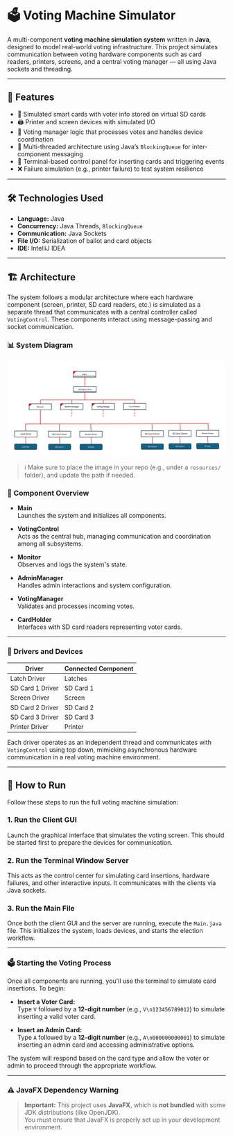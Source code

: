 # 🗳️ Voting Machine Simulator

A multi-component **voting machine simulation system** written in **Java**, designed to model real-world voting infrastructure. This project simulates communication between voting hardware components such as card readers, printers, screens, and a central voting manager — all using Java sockets and threading.

---

## 📌 Features

- 🧾 Simulated smart cards with voter info stored on virtual SD cards  
- 🖨️ Printer and screen devices with simulated I/O  
- 🧠 Voting manager logic that processes votes and handles device coordination  
- 🔄 Multi-threaded architecture using Java’s `BlockingQueue` for inter-component messaging  
- 🧪 Terminal-based control panel for inserting cards and triggering events  
- ❌ Failure simulation (e.g., printer failure) to test system resilience  

---

## 🛠️ Technologies Used

- **Language:** Java  
- **Concurrency:** Java Threads, `BlockingQueue`  
- **Communication:** Java Sockets  
- **File I/O:** Serialization of ballot and card objects  
- **IDE:** IntelliJ IDEA  


---

## 🏗️ Architecture

The system follows a modular architecture where each hardware component (screen, printer, SD card readers, etc.) is simulated as a separate thread that communicates with a central controller called `VotingControl`. These components interact using message-passing and socket communication.

### 📊 System Diagram

![System Architecture](./resources/architecture.png)

> ℹ️ Make sure to place the image in your repo (e.g., under a `resources/` folder), and update the path if needed.

### 🧩 Component Overview

- **Main**  
  Launches the system and initializes all components.

- **VotingControl**  
  Acts as the central hub, managing communication and coordination among all subsystems.

- **Monitor**  
  Observes and logs the system's state.

- **AdminManager**  
  Handles admin interactions and system configuration.

- **VotingManager**  
  Validates and processes incoming votes.

- **CardHolder**  
  Interfaces with SD card readers representing voter cards.

---

### 🔌 Drivers and Devices

| Driver            | Connected Component |
|------------------|----------------------|
| Latch Driver      | Latches              |
| SD Card 1 Driver  | SD Card 1            |
| Screen Driver     | Screen               |
| SD Card 2 Driver  | SD Card 2            |
| SD Card 3 Driver  | SD Card 3            |
| Printer Driver    | Printer              |

Each driver operates as an independent thread and communicates with `VotingControl` using top down, mimicking asynchronous hardware communication in a real voting machine environment.

---

## 🚀 How to Run

Follow these steps to run the full voting machine simulation:

### 1. Run the **Client GUI**
Launch the graphical interface that simulates the voting screen. This should be started first to prepare the devices for communication.

### 2. Run the **Terminal Window Server**
This acts as the control center for simulating card insertions, hardware failures, and other interactive inputs. It communicates with the clients via Java sockets.

### 3. Run the **Main File**
Once both the client GUI and the server are running, execute the `Main.java` file. This initializes the system, loads devices, and starts the election workflow.

---

### 🗳️ Starting the Voting Process

Once all components are running, you'll use the terminal to simulate card insertions. To begin:

- **Insert a Voter Card:**  
  Type `V` followed by a **12-digit number** (e.g., `V\n123456789012`) to simulate inserting a valid voter card.

- **Insert an Admin Card:**  
  Type `A` followed by a **12-digit number** (e.g., `A\n000000000001`) to simulate inserting an admin card and accessing administrative options.

The system will respond based on the card type and allow the voter or admin to proceed through the appropriate workflow.

---

### ⚠️ JavaFX Dependency Warning

> **Important:** This project uses **JavaFX**, which is **not bundled** with some JDK distributions (like OpenJDK).  
> You must ensure that JavaFX is properly set up in your development environment.
